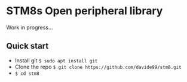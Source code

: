 STM8s Open peripheral library
=============================

Work in progress...

Quick start
-----------

* Install git `$ sudo apt install git`
* Clone the repo `$ git clone https://github.com/davide99/stm8.git`
* `$ cd stm8`
